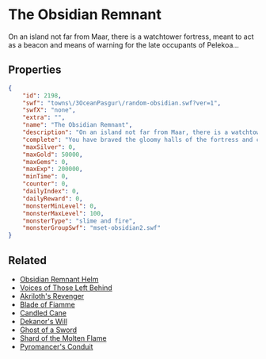 # The Obsidian Remnant

On an island not far from Maar, there is a watchtower fortress, meant to act as a beacon and means of warning for the late occupants of Pelekoa...

## Properties

```json
{
    "id": 2198,
    "swf": "towns\/3OceanPasgur\/random-obsidian.swf?ver=1",
    "swfX": "none",
    "extra": "",
    "name": "The Obsidian Remnant",
    "description": "On an island not far from Maar, there is a watchtower fortress, meant to act as a beacon and means of warning for the late occupants of Pelekoa...",
    "complete": "You have braved the gloomy halls of the fortress and claimed its spoils!",
    "maxSilver": 0,
    "maxGold": 50000,
    "maxGems": 0,
    "maxExp": 200000,
    "minTime": 0,
    "counter": 0,
    "dailyIndex": 0,
    "dailyReward": 0,
    "monsterMinLevel": 0,
    "monsterMaxLevel": 100,
    "monsterType": "slime and fire",
    "monsterGroupSwf": "mset-obsidian2.swf"
}
```

## Related

- [Obsidian Remnant Helm](../items/22234-obsidian-remnant-helm.md)
- [Voices of Those Left Behind](../items/22235-voices-of-those-left-behind.md)
- [Akriloth's Revenger](../items/22236-akriloth-s-revenger.md)
- [Blade of Fiamme](../items/22237-blade-of-fiamme.md)
- [Candled Cane](../items/22238-candled-cane.md)
- [Dekanor's Will](../items/22239-dekanor-s-will.md)
- [Ghost of a Sword](../items/22240-ghost-of-a-sword.md)
- [Shard of the Molten Flame](../items/22241-shard-of-the-molten-flame.md)
- [Pyromancer's Conduit](../items/22242-pyromancer-s-conduit.md)

